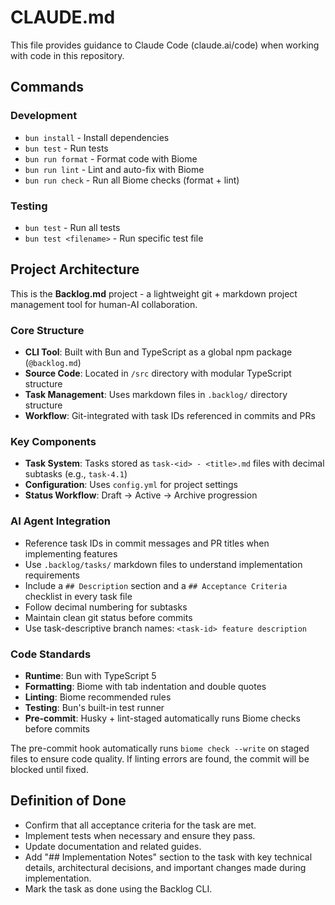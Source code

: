 # CLAUDE.md

This file provides guidance to Claude Code (claude.ai/code) when working with code in this repository.

## Commands

### Development
- `bun install` - Install dependencies 
- `bun test` - Run tests
- `bun run format` - Format code with Biome
- `bun run lint` - Lint and auto-fix with Biome  
- `bun run check` - Run all Biome checks (format + lint)

### Testing
- `bun test` - Run all tests
- `bun test <filename>` - Run specific test file

## Project Architecture

This is the **Backlog.md** project - a lightweight git + markdown project management tool for human-AI collaboration.

### Core Structure
- **CLI Tool**: Built with Bun and TypeScript as a global npm package (`@backlog.md`)
- **Source Code**: Located in `/src` directory with modular TypeScript structure
- **Task Management**: Uses markdown files in `.backlog/` directory structure
- **Workflow**: Git-integrated with task IDs referenced in commits and PRs

### Key Components
- **Task System**: Tasks stored as `task-<id> - <title>.md` files with decimal subtasks (e.g., `task-4.1`)
- **Configuration**: Uses `config.yml` for project settings
- **Status Workflow**: Draft → Active → Archive progression

### AI Agent Integration
- Reference task IDs in commit messages and PR titles when implementing features
- Use `.backlog/tasks/` markdown files to understand implementation requirements
- Include a `## Description` section and a `## Acceptance Criteria` checklist in every task file
- Follow decimal numbering for subtasks
- Maintain clean git status before commits
- Use task-descriptive branch names: `<task-id> feature description`

### Code Standards
- **Runtime**: Bun with TypeScript 5
- **Formatting**: Biome with tab indentation and double quotes
- **Linting**: Biome recommended rules
- **Testing**: Bun's built-in test runner
- **Pre-commit**: Husky + lint-staged automatically runs Biome checks before commits

The pre-commit hook automatically runs `biome check --write` on staged files to ensure code quality. If linting errors are found, the commit will be blocked until fixed.

## Definition of Done

- Confirm that all acceptance criteria for the task are met.
- Implement tests when necessary and ensure they pass.
- Update documentation and related guides.
- Add "## Implementation Notes" section to the task with key technical details, architectural decisions, and important changes made during implementation.
- Mark the task as done using the Backlog CLI.
